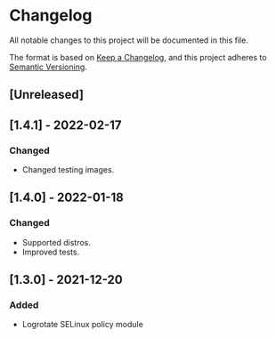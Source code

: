 # Changelog
All notable changes to this project will be documented in this file.

The format is based on [Keep a Changelog](https://keepachangelog.com/en/1.0.0/),
and this project adheres to [Semantic Versioning](https://semver.org/spec/v2.0.0.html).

## [Unreleased]

## [1.4.1] - 2022-02-17
### Changed
- Changed testing images.

## [1.4.0] - 2022-01-18
### Changed
- Supported distros.
- Improved tests.

## [1.3.0] - 2021-12-20
### Added
- Logrotate SELinux policy module
